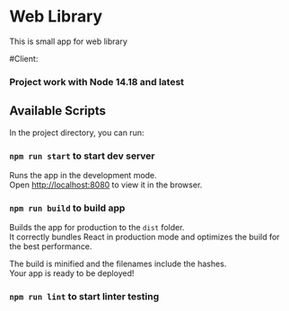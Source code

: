 # Web Library
This is small app for web library

#Client:

### Project work with Node 14.18 and latest

## Available Scripts

In the project directory, you can run:

### `npm run start` to start dev server
Runs the app in the development mode.\
Open [http://localhost:8080](http://localhost:8080) to view it in the browser.

### `npm run build` to build app

Builds the app for production to the `dist` folder.\
It correctly bundles React in production mode and optimizes the build for the best performance.

The build is minified and the filenames include the hashes.\
Your app is ready to be deployed!


### `npm run lint` to start linter testing
